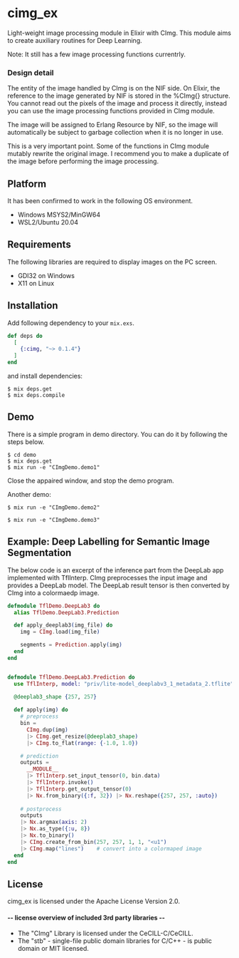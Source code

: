 # cimg_ex
Light-weight image processing module in Elixir with CImg. This module aims to
create auxiliary routines for Deep Learning.

Note: It still has a few image processing functions currentrly.

### Design detail
The entity of the image handled by CImg is on the NIF side. On Elixir, the
reference to the image generated by NIF is stored in the %CImg{} structure. You
cannot read out the pixels of the image and process it directly, instead you
can use the image processing functions provided in CImg module.

The image will be assigned to Erlang Resource by NIF, so the image will
automatically be subject to garbage collection when it is no longer in use.

This is a very important point. Some of the functions in CImg module
mutably rewrite the original image. I recommend you to make a duplicate of
the image before performing the image processing. 

## Platform
It has been confirmed to work in the following OS environment.

- Windows MSYS2/MinGW64
- WSL2/Ubuntu 20.04

## Requirements
The following libraries are required to display images on the PC screen.

- GDI32 on Windows
- X11 on Linux

## Installation
Add following dependency to your `mix.exs`.

```elixir
def deps do
  [
    {:cimg, "~> 0.1.4"}
  ]
end
```

and install dependencies:

```shell
$ mix deps.get
$ mix deps.compile
```

## Demo
There is a simple program in demo directory. You can do it by following the steps below.

```shell
$ cd demo
$ mix deps.get
$ mix run -e "CImgDemo.demo1"
```

Close the appaired window, and stop the demo program.

Another demo:

```shell
$ mix run -e "CImgDemo.demo2"
```

```shell
$ mix run -e "CImgDemo.demo3"
```

## Example: Deep Labelling for Semantic Image Segmentation
The below code is an excerpt of the inference part from the DeepLab app implemented with TflInterp. CImg preprocesses the input image and provides a DeepLab model. The DeepLab result tensor is then converted by CImg into a colormaedp image.

```elixir
defmodule TflDemo.DeepLab3 do
  alias TflDemo.DeepLab3.Prediction

  def apply_deeplab3(img_file) do
    img = CImg.load(img_file)

    segments = Prediction.apply(img)
  end
end


defmodule TflDemo.DeepLab3.Prediction do
  use TflInterp, model: "priv/lite-model_deeplabv3_1_metadata_2.tflite"
  
  @deeplab3_shape {257, 257}

  def apply(img) do
    # preprocess
    bin =
      CImg.dup(img)
      |> CImg.get_resize(@deeplab3_shape)
      |> CImg.to_flat(range: {-1.0, 1.0})

    # prediction
    outputs =
      __MODULE__
      |> TflInterp.set_input_tensor(0, bin.data)
      |> TflInterp.invoke()
      |> TflInterp.get_output_tensor(0)
      |> Nx.from_binary({:f, 32}) |> Nx.reshape({257, 257, :auto})
      
    # postprocess
    outputs
    |> Nx.argmax(axis: 2)
    |> Nx.as_type({:u, 8})
    |> Nx.to_binary()
    |> CImg.create_from_bin(257, 257, 1, 1, "<u1")
    |> CImg.map("lines")    # convert into a colormaped image
  end
end
```

## License
cimg_ex is licensed under the Apache License Version 2.0.

#### -- license overview of included 3rd party libraries --
- The "CImg" Library is licensed under the CeCILL-C/CeCILL.
- The "stb" - single-file public domain libraries for C/C++ - is public domain or MIT licensed.
